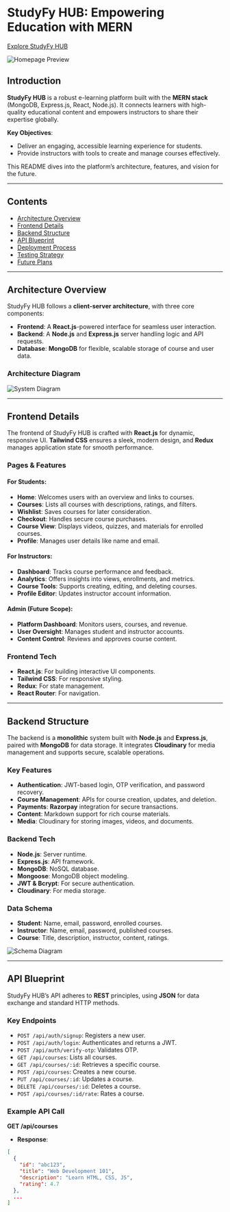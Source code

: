 # StudyFy HUB: Empowering Education with MERN  
[Explore StudyFy HUB](https://studyfy-hub-frontend.vercel.app/)  

![Homepage Preview](assets/main-screenshot.png)  

## Introduction  

**StudyFy HUB** is a robust e-learning platform built with the **MERN stack** (MongoDB, Express.js, React, Node.js). It connects learners with high-quality educational content and empowers instructors to share their expertise globally.  

**Key Objectives**:  
- Deliver an engaging, accessible learning experience for students.  
- Provide instructors with tools to create and manage courses effectively.  

This README dives into the platform’s architecture, features, and vision for the future.  

---

## Contents  
- [Architecture Overview](#architecture-overview)  
- [Frontend Details](#frontend-details)  
- [Backend Structure](#backend-structure)  
- [API Blueprint](#api-blueprint)  
- [Deployment Process](#deployment-process)  
- [Testing Strategy](#testing-strategy)  
- [Future Plans](#future-plans)  

---

## Architecture Overview  

StudyFy HUB follows a **client-server architecture**, with three core components:  

- **Frontend**: A **React.js**-powered interface for seamless user interaction.  
- **Backend**: A **Node.js** and **Express.js** server handling logic and API requests.  
- **Database**: **MongoDB** for flexible, scalable storage of course and user data.  

### Architecture Diagram  
![System Diagram](assets/system-diagram.png)  

---

## Frontend Details  

The frontend of StudyFy HUB is crafted with **React.js** for dynamic, responsive UI. **Tailwind CSS** ensures a sleek, modern design, and **Redux** manages application state for smooth performance.  

### Pages & Features  

#### For Students:  
- **Home**: Welcomes users with an overview and links to courses.  
- **Courses**: Lists all courses with descriptions, ratings, and filters.  
- **Wishlist**: Saves courses for later consideration.  
- **Checkout**: Handles secure course purchases.  
- **Course View**: Displays videos, quizzes, and materials for enrolled courses.  
- **Profile**: Manages user details like name and email.  

#### For Instructors:  
- **Dashboard**: Tracks course performance and feedback.  
- **Analytics**: Offers insights into views, enrollments, and metrics.  
- **Course Tools**: Supports creating, editing, and deleting courses.  
- **Profile Editor**: Updates instructor account information.  

#### Admin (Future Scope):  
- **Platform Dashboard**: Monitors users, courses, and revenue.  
- **User Oversight**: Manages student and instructor accounts.  
- **Content Control**: Reviews and approves course content.  

### Frontend Tech  
- **React.js**: For building interactive UI components.  
- **Tailwind CSS**: For responsive styling.  
- **Redux**: For state management.  
- **React Router**: For navigation.  

---

## Backend Structure  

The backend is a **monolithic** system built with **Node.js** and **Express.js**, paired with **MongoDB** for data storage. It integrates **Cloudinary** for media management and supports secure, scalable operations.  

### Key Features  
- **Authentication**: JWT-based login, OTP verification, and password recovery.  
- **Course Management**: APIs for course creation, updates, and deletion.  
- **Payments**: **Razorpay** integration for secure transactions.  
- **Content**: Markdown support for rich course materials.  
- **Media**: Cloudinary for storing images, videos, and documents.  

### Backend Tech  
- **Node.js**: Server runtime.  
- **Express.js**: API framework.  
- **MongoDB**: NoSQL database.  
- **Mongoose**: MongoDB object modeling.  
- **JWT & Bcrypt**: For secure authentication.  
- **Cloudinary**: For media storage.  

### Data Schema  
- **Student**: Name, email, password, enrolled courses.  
- **Instructor**: Name, email, password, published courses.  
- **Course**: Title, description, instructor, content, ratings.  

![Schema Diagram](assets/database-schema.png)  

---

## API Blueprint  

StudyFy HUB’s API adheres to **REST** principles, using **JSON** for data exchange and standard HTTP methods.  

### Key Endpoints  
- `POST /api/auth/signup`: Registers a new user.  
- `POST /api/auth/login`: Authenticates and returns a JWT.  
- `POST /api/auth/verify-otp`: Validates OTP.  
- `GET /api/courses`: Lists all courses.  
- `GET /api/courses/:id`: Retrieves a specific course.  
- `POST /api/courses`: Creates a new course.  
- `PUT /api/courses/:id`: Updates a course.  
- `DELETE /api/courses/:id`: Deletes a course.  
- `POST /api/courses/:id/rate`: Rates a course.  

### Example API Call  
**GET /api/courses**  
- **Response**:  
```json
[
  {
    "id": "abc123",
    "title": "Web Development 101",
    "description": "Learn HTML, CSS, JS",
    "rating": 4.7
  },
  ...
]
